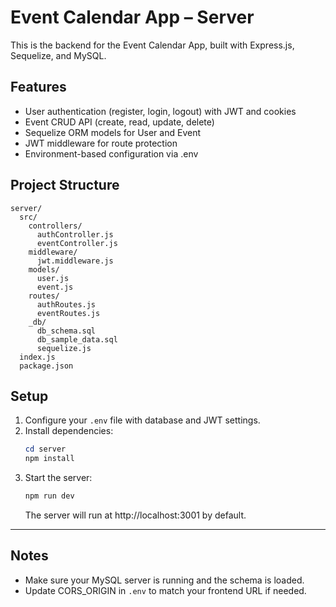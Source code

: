 # Event Calendar App – Server

This is the backend for the Event Calendar App, built with Express.js, Sequelize, and MySQL.

## Features

- User authentication (register, login, logout) with JWT and cookies
- Event CRUD API (create, read, update, delete)
- Sequelize ORM models for User and Event
- JWT middleware for route protection
- Environment-based configuration via .env

## Project Structure

```
server/
  src/
    controllers/
      authController.js
      eventController.js
    middleware/
      jwt.middleware.js
    models/
      user.js
      event.js
    routes/
      authRoutes.js
      eventRoutes.js
    _db/
      db_schema.sql
      db_sample_data.sql
      sequelize.js
  index.js
  package.json
```

## Setup

1. Configure your `.env` file with database and JWT settings.
2. Install dependencies:
   ```powershell
   cd server
   npm install
   ```
3. Start the server:
   ```powershell
   npm run dev
   ```
   The server will run at http://localhost:3001 by default.

---

## Notes

- Make sure your MySQL server is running and the schema is loaded.
- Update CORS_ORIGIN in `.env` to match your frontend URL if needed.
